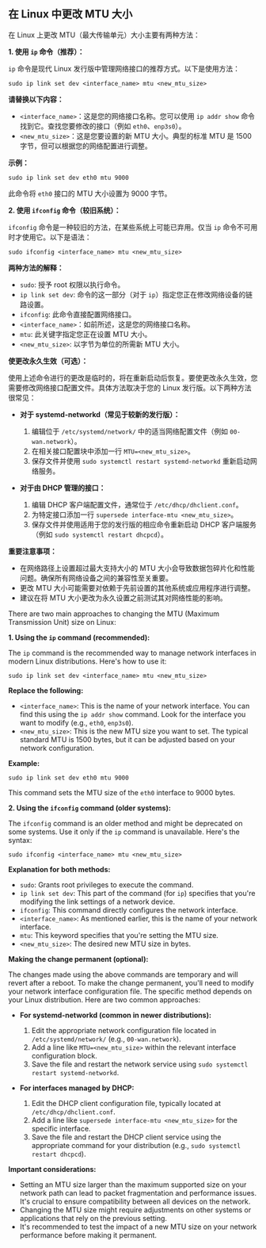 ## 在 Linux 中更改 MTU 大小

在 Linux 上更改 MTU（最大传输单元）大小主要有两种方法：

**1. 使用 `ip` 命令（推荐）：**

`ip` 命令是现代 Linux 发行版中管理网络接口的推荐方式。以下是使用方法：

```
sudo ip link set dev <interface_name> mtu <new_mtu_size>
```

**请替换以下内容：**

* `<interface_name>`：这是您的网络接口名称。您可以使用 `ip addr show` 命令找到它。查找您要修改的接口（例如 `eth0`、`enp3s0`）。
* `<new_mtu_size>`：这是您要设置的新 MTU 大小。典型的标准 MTU 是 1500 字节，但可以根据您的网络配置进行调整。

**示例：**

```
sudo ip link set dev eth0 mtu 9000
```

此命令将 `eth0` 接口的 MTU 大小设置为 9000 字节。

**2. 使用 `ifconfig` 命令（较旧系统）：**

`ifconfig` 命令是一种较旧的方法，在某些系统上可能已弃用。仅当 `ip` 命令不可用时才使用它。以下是语法：

```
sudo ifconfig <interface_name> mtu <new_mtu_size>
```

**两种方法的解释：**

* `sudo`: 授予 root 权限以执行命令。
* `ip link set dev`: 命令的这一部分（对于 `ip`）指定您正在修改网络设备的链路设置。
* `ifconfig`: 此命令直接配置网络接口。
* `<interface_name>`：如前所述，这是您的网络接口名称。
* `mtu`: 此关键字指定您正在设置 MTU 大小。
* `<new_mtu_size>`:  以字节为单位的所需新 MTU 大小。

**使更改永久生效（可选）：**

使用上述命令进行的更改是临时的，将在重新启动后恢复。要使更改永久生效，您需要修改网络接口配置文件。具体方法取决于您的 Linux 发行版。以下两种方法很常见：

* **对于 systemd-networkd（常见于较新的发行版）：**

  1. 编辑位于 `/etc/systemd/network/` 中的适当网络配置文件（例如 `00-wan.network`）。
  2. 在相关接口配置块中添加一行 `MTU=<new_mtu_size>`。
  3. 保存文件并使用 `sudo systemctl restart systemd-networkd` 重新启动网络服务。

* **对于由 DHCP 管理的接口：**

  1. 编辑 DHCP 客户端配置文件，通常位于 `/etc/dhcp/dhclient.conf`。
  2. 为特定接口添加一行 `supersede interface-mtu <new_mtu_size>`。
  3. 保存文件并使用适用于您的发行版的相应命令重新启动 DHCP 客户端服务（例如 `sudo systemctl restart dhcpcd`）。

**重要注意事项：**

* 在网络路径上设置超过最大支持大小的 MTU 大小会导致数据包碎片化和性能问题。确保所有网络设备之间的兼容性至关重要。
* 更改 MTU 大小可能需要对依赖于先前设置的其他系统或应用程序进行调整。
* 建议在将 MTU 大小更改为永久设置之前测试其对网络性能的影响。


There are two main approaches to changing the MTU (Maximum Transmission Unit) size on Linux:

**1. Using the `ip` command (recommended):**

The `ip` command is the recommended way to manage network interfaces in modern Linux distributions. Here's how to use it:

```
sudo ip link set dev <interface_name> mtu <new_mtu_size>
```

**Replace the following:**

* `<interface_name>`:  This is the name of your network interface. You can find this using the `ip addr show` command. Look for the interface you want to modify (e.g., `eth0`, `enp3s0`).
* `<new_mtu_size>`: This is the new MTU size you want to set. The typical standard MTU is 1500 bytes, but it can be adjusted based on your network configuration.

**Example:**

```
sudo ip link set dev eth0 mtu 9000
```

This command sets the MTU size of the `eth0` interface to 9000 bytes.

**2. Using the `ifconfig` command (older systems):**

The `ifconfig` command is an older method and might be deprecated on some systems. Use it only if the `ip` command is unavailable. Here's the syntax:

```
sudo ifconfig <interface_name> mtu <new_mtu_size>
```

**Explanation for both methods:**

* `sudo`: Grants root privileges to execute the command.
* `ip link set dev`: This part of the command (for `ip`) specifies that you're modifying the link settings of a network device.
* `ifconfig`: This command directly configures the network interface.
* `<interface_name>`: As mentioned earlier, this is the name of your network interface.
* `mtu`: This keyword specifies that you're setting the MTU size.
* `<new_mtu_size>`: The desired new MTU size in bytes.

**Making the change permanent (optional):**

The changes made using the above commands are temporary and will revert after a reboot. To make the change permanent, you'll need to modify your network interface configuration file. The specific method depends on your Linux distribution. Here are two common approaches:

* **For systemd-networkd (common in newer distributions):**

  1. Edit the appropriate network configuration file located in `/etc/systemd/network/` (e.g., `00-wan.network`).
  2. Add a line like `MTU=<new_mtu_size>` within the relevant interface configuration block.
  3. Save the file and restart the network service using `sudo systemctl restart systemd-networkd`.

* **For interfaces managed by DHCP:**

  1. Edit the DHCP client configuration file, typically located at `/etc/dhcp/dhclient.conf`.
  2. Add a line like `supersede interface-mtu <new_mtu_size>` for the specific interface.
  3. Save the file and restart the DHCP client service using the appropriate command for your distribution (e.g., `sudo systemctl restart dhcpcd`).

**Important considerations:**

* Setting an MTU size larger than the maximum supported size on your network path can lead to packet fragmentation and performance issues. It's crucial to ensure compatibility between all devices on the network.
* Changing the MTU size might require adjustments on other systems or applications that rely on the previous setting.
* It's recommended to test the impact of a new MTU size on your network performance before making it permanent.

